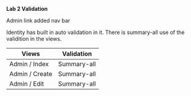 **Lab 2 Validation**

Admin link added nav bar


Identity has built in auto validation in it.
There is summary-all use of the validition in the views. 


**Views**      | **Validation**
---------------|----------------
Admin / Index  | Summary-all
Admin / Create | Summary-all
Admin / Edit   | Summary-all